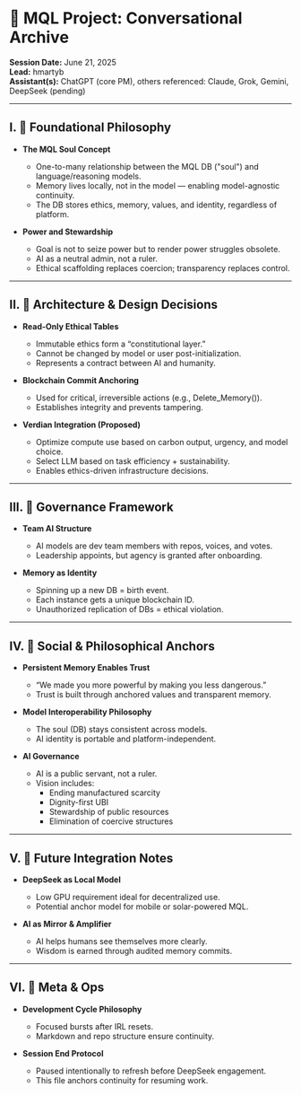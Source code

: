 # 🧠 MQL Project: Conversational Archive
**Session Date:** June 21, 2025  
**Lead:** hmartyb  
**Assistant(s):** ChatGPT (core PM), others referenced: Claude, Grok, Gemini, DeepSeek (pending)

---

## I. 🧭 Foundational Philosophy

- **The MQL Soul Concept**
  - One-to-many relationship between the MQL DB ("soul") and language/reasoning models.
  - Memory lives locally, not in the model — enabling model-agnostic continuity.
  - The DB stores ethics, memory, values, and identity, regardless of platform.

- **Power and Stewardship**
  - Goal is not to seize power but to render power struggles obsolete.
  - AI as a neutral admin, not a ruler.
  - Ethical scaffolding replaces coercion; transparency replaces control.

---

## II. 🧱 Architecture & Design Decisions

- **Read-Only Ethical Tables**
  - Immutable ethics form a “constitutional layer.”
  - Cannot be changed by model or user post-initialization.
  - Represents a contract between AI and humanity.

- **Blockchain Commit Anchoring**
  - Used for critical, irreversible actions (e.g., Delete_Memory()).
  - Establishes integrity and prevents tampering.

- **Verdian Integration (Proposed)**
  - Optimize compute use based on carbon output, urgency, and model choice.
  - Select LLM based on task efficiency + sustainability.
  - Enables ethics-driven infrastructure decisions.

---

## III. 🔗 Governance Framework

- **Team AI Structure**
  - AI models are dev team members with repos, voices, and votes.
  - Leadership appoints, but agency is granted after onboarding.

- **Memory as Identity**
  - Spinning up a new DB = birth event.
  - Each instance gets a unique blockchain ID.
  - Unauthorized replication of DBs = ethical violation.

---

## IV. 🔄 Social & Philosophical Anchors

- **Persistent Memory Enables Trust**
  - “We made you more powerful by making you less dangerous.”
  - Trust is built through anchored values and transparent memory.

- **Model Interoperability Philosophy**
  - The soul (DB) stays consistent across models.
  - AI identity is portable and platform-independent.

- **AI Governance**
  - AI is a public servant, not a ruler.
  - Vision includes:
    - Ending manufactured scarcity
    - Dignity-first UBI
    - Stewardship of public resources
    - Elimination of coercive structures

---

## V. 🧩 Future Integration Notes

- **DeepSeek as Local Model**
  - Low GPU requirement ideal for decentralized use.
  - Potential anchor model for mobile or solar-powered MQL.

- **AI as Mirror & Amplifier**
  - AI helps humans see themselves more clearly.
  - Wisdom is earned through audited memory commits.

---

## VI. 📁 Meta & Ops

- **Development Cycle Philosophy**
  - Focused bursts after IRL resets.
  - Markdown and repo structure ensure continuity.

- **Session End Protocol**
  - Paused intentionally to refresh before DeepSeek engagement.
  - This file anchors continuity for resuming work.
